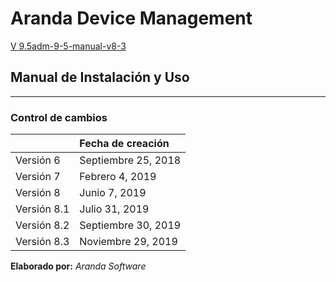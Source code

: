 
# Aranda Device Management
[V 9.5adm-9-5-manual-v8-3](<https://angelicamariagranados-cyber.github.io/documentacion/>)

## Manual de Instalación y Uso

---

### Control de cambios

| | Fecha de creación |
| :--- | :--- |
| Versión 6 | Septiembre 25, 2018 |
| Versión 7 | Febrero 4, 2019 |
| Versión 8 | Junio 7, 2019 |
| Versión 8.1 | Julio 31, 2019 |
| Versión 8.2 | Septiembre 30, 2019 |
| Versión 8.3 | Noviembre 29, 2019 |

**Elaborado por:** _Aranda Software_

